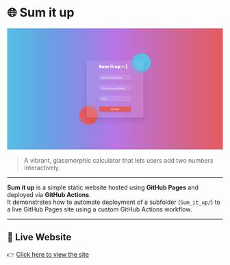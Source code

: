 # 🌐 Sum it up

![Screenshot of Sum_it_up](Sum_it_up/assets/sum_it_up_ui.png)

> A vibrant, glassmorphic calculator that lets users add two numbers interactively.

---

**Sum it up** is a simple static website hosted using **GitHub Pages** and deployed via **GitHub Actions**.  
It demonstrates how to automate deployment of a subfolder (`Sum_it_up/`) to a live GitHub Pages site using a custom GitHub Actions workflow.

---

## 🔗 Live Website

👉 [Click here to view the site](https://hema-priya-vadivel.github.io/Sum_it_up/)


